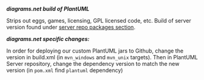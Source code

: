 ***diagrams.net build of PlantUML***

Strips out eggs, games, licensing, GPL licensed code, etc. Build of server version found under [server repo packages section](https://github.com/jgraph/plantuml/packages).

***diagrams.net specific changes:***

In order for deploying our custom PlantUML jars to Github, change the version in build.xml (in `mvn_windows` and `mvn_unix` targets). Then in PlantUML Server repository, change the dependency version to match the new version (in `pom.xml` find `plantuml` dependency) 

